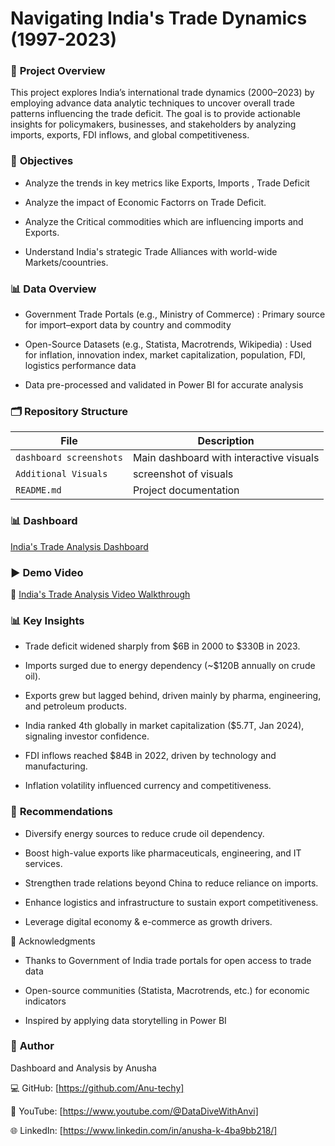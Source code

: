 # Navigating India's Trade Dynamics (1997-2023)

### 📌 **Project Overview**

This project explores India’s international trade dynamics (2000–2023) by employing advance data analytic techniques to uncover 
overall trade patterns influencing the trade deficit. 
The goal is to provide actionable insights for policymakers, businesses, and stakeholders by analyzing imports, exports, FDI inflows, and global competitiveness.


### 🎯 **Objectives**

 - Analyze the trends in key metrics like Exports, Imports , Trade Deficit

 - Analyze the impact of Economic Factorrs on Trade Deficit.

 - Analyze the Critical commodities which are influencing imports and Exports.
   
 - Understand India's strategic Trade Alliances with world-wide Markets/coountries.

### 📊 **Data Overview**

- Government Trade Portals (e.g., Ministry of Commerce) : Primary source for import–export data by country and commodity

- Open-Source Datasets (e.g., Statista, Macrotrends, Wikipedia) : Used for inflation, innovation index, market capitalization, population, FDI, logistics performance data

- Data pre-processed and validated in Power BI for accurate analysis


### 🗂️ **Repository Structure**

|         File                | Description |
|-----------------------------|-------------|
| `dashboard screenshots`  | Main dashboard with interactive visuals |
| `Additional Visuals`  | screenshot of visuals |
| `README.md`                           | Project documentation |

### 📊 **Dashboard**

[India's Trade Analysis Dashboard](https://app.powerbi.com/groups/me/reports/b237db39-58cc-407f-ae68-bc08e2376b27/35b5550f60e0c53de0d5?experience=power-bi)

### ▶️ **Demo Video**

🎥 [India's Trade Analysis Video Walkthrough](https://www.youtube.com/watch?v=ZftNLv-lroY)

### 📊 Key Insights

- Trade deficit widened sharply from $6B in 2000 to $330B in 2023.

- Imports surged due to energy dependency (~$120B annually on crude oil).

- Exports grew but lagged behind, driven mainly by pharma, engineering, and petroleum products.

- India ranked 4th globally in market capitalization ($5.7T, Jan 2024), signaling investor confidence.

- FDI inflows reached $84B in 2022, driven by technology and manufacturing.

- Inflation volatility influenced currency and competitiveness.

### 📝 **Recommendations**

- Diversify energy sources to reduce crude oil dependency.

- Boost high-value exports like pharmaceuticals, engineering, and IT services.

- Strengthen trade relations beyond China to reduce reliance on imports.

- Enhance logistics and infrastructure to sustain export competitiveness.

- Leverage digital economy & e-commerce as growth drivers.

🙌 Acknowledgments

- Thanks to Government of India trade portals for open access to trade data

- Open-source communities (Statista, Macrotrends, etc.) for economic indicators

- Inspired by applying data storytelling in Power BI

### 👤 **Author**

Dashboard and Analysis by Anusha

💻 GitHub: [https://github.com/Anu-techy]


🎥 YouTube: [https://www.youtube.com/@DataDiveWithAnvi]


🌐 LinkedIn: [https://www.linkedin.com/in/anusha-k-4ba9bb218/]













